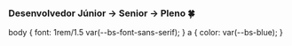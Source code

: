 ### Desenvolvedor Júnior -> Senior -> Pleno  🍀

 <html>
 body {
 font: 1rem/1.5 var(--bs-font-sans-serif);
}
a {
  color: var(--bs-blue);
}
</html>
